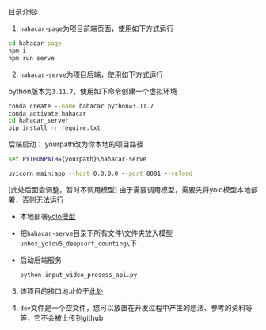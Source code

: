 目录介绍:

1. `hahacar-page`为项目前端页面，使用如下方式运行
``` cmd
cd hahacar-page
npm i
npm run serve
```

2. `hahacar-serve`为项目后端，使用如下方式运行

python版本为`3.11.7`，使用如下命令创建一个虚拟环境
``` cmd
conda create --name hahacar python=3.11.7
conda activate hahacar
cd hahacar_server
pip install -r require.txt
```
后端启动：
yourpath改为你本地的项目路径
``` cmd
set PYTHONPATH={yourpath}\hahacar-serve
```

``` cmd
uvicorn main:app --host 0.0.0.0 --port 8081 --reload
```

[此处后面会调整，暂时不调用模型]
由于需要调用模型，需要先将yolo模型本地部署，否则无法运行

- 本地部署[yolo模型](https://github.com/dyh/unbox_yolov5_deepsort_counting?tab=readme-ov-file)

- 把`hahacar-serve`目录下所有文件\文件夹放入模型`unbox_yolov5_deepsort_counting\`下

- 启动后端服务
  ```bash
  python input_video_prosess_api.py
  ```


3. 该项目的接口地址位于[此处](https://app.apifox.com/project/5927090)

4. `dev`文件是一个空文件，您可以放置在开发过程中产生的想法、参考的资料等等，它不会被上传到github



  
   



